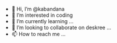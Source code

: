 - 👋 Hi, I’m @kabandana
- 👀 I’m interested in coding
- 🌱 I’m currently learning ...
- 💞️ I’m looking to collaborate on deskree ...
- 📫 How to reach me ...

<!---
kabandana/kabandana is a ✨ special ✨ repository because its `README.md` (this file) appears on your GitHub profile.
You can click the Preview link to take a look at your changes.
--->
